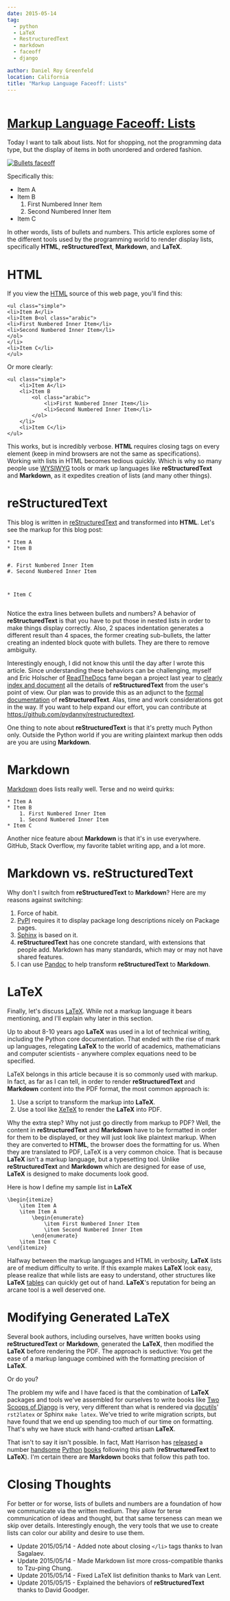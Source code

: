 ```yaml
---
date: 2015-05-14
tag:
  - python
  - LaTeX
  - RestructuredText
  - markdown
  - faceoff
  - django

author: Daniel Roy Greenfeld
location: California
title: "Markup Language Faceoff: Lists"
---
```


<div class="twelve wide column">
  <h1 class="ui block header">
    <div class="content">
      <a href="/markup-language-faceoff-lists "
        >Markup Language Faceoff: Lists</a
      >
    </div>
  </h1>
  <p>
    Today I want to talk about lists. Not for shopping, not the programming data
    type, but the display of items in both unordered and ordered fashion.
  </p>
  <p>
    <a
      href="https://www.pydanny.com/markup-language-faceoff-lists "
      target="_blank"
      ><img alt="Bullets faceoff" src="https://pydanny.com/static/bullets.png"
    /></a>
  </p>
  <p>Specifically this:</p>
  <ul>
    <li>Item A</li>
    <li>
      Item B
      <ol>
        <li>First Numbered Inner Item</li>
        <li>Second Numbered Inner Item</li>
      </ol>
    </li>
    <li>Item C</li>
  </ul>
  <p>
    In other words, lists of bullets and numbers. This article explores some of
    the different tools used by the programming world to render display lists,
    specifically <strong>HTML</strong>, <strong>reStructuredText</strong>,
    <strong>Markdown</strong>, and <strong>LaTeX</strong>.
  </p>
  <h1 id="html">HTML</h1>
  <p>
    If you view the
    <a href="http://en.wikipedia.org/wiki/HTML" target="_blank">HTML</a> source
    of this web page, you'll find this:
  </p>
  <div class="codehilite ui secondary segment">
    <pre><span></span><code><span class="p">&lt;</span><span class="nt">ul</span> <span class="na">class</span><span class="o">=</span><span class="s">"simple"</span><span class="p">&gt;</span>
<span class="p">&lt;</span><span class="nt">li</span><span class="p">&gt;</span>Item A<span class="p">&lt;/</span><span class="nt">li</span><span class="p">&gt;</span>
<span class="p">&lt;</span><span class="nt">li</span><span class="p">&gt;</span>Item B<span class="p">&lt;</span><span class="nt">ol</span> <span class="na">class</span><span class="o">=</span><span class="s">"arabic"</span><span class="p">&gt;</span>
<span class="p">&lt;</span><span class="nt">li</span><span class="p">&gt;</span>First Numbered Inner Item<span class="p">&lt;/</span><span class="nt">li</span><span class="p">&gt;</span>
<span class="p">&lt;</span><span class="nt">li</span><span class="p">&gt;</span>Second Numbered Inner Item<span class="p">&lt;/</span><span class="nt">li</span><span class="p">&gt;</span>
<span class="p">&lt;/</span><span class="nt">ol</span><span class="p">&gt;</span>
<span class="p">&lt;/</span><span class="nt">li</span><span class="p">&gt;</span>
<span class="p">&lt;</span><span class="nt">li</span><span class="p">&gt;</span>Item C<span class="p">&lt;/</span><span class="nt">li</span><span class="p">&gt;</span>
<span class="p">&lt;/</span><span class="nt">ul</span><span class="p">&gt;</span>
</code></pre>
  </div>
  <p>Or more clearly:</p>
  <div class="codehilite ui secondary segment">
    <pre><span></span><code><span class="p">&lt;</span><span class="nt">ul</span> <span class="na">class</span><span class="o">=</span><span class="s">"simple"</span><span class="p">&gt;</span>
    <span class="p">&lt;</span><span class="nt">li</span><span class="p">&gt;</span>Item A<span class="p">&lt;/</span><span class="nt">li</span><span class="p">&gt;</span>
    <span class="p">&lt;</span><span class="nt">li</span><span class="p">&gt;</span>Item B
        <span class="p">&lt;</span><span class="nt">ol</span> <span class="na">class</span><span class="o">=</span><span class="s">"arabic"</span><span class="p">&gt;</span>
            <span class="p">&lt;</span><span class="nt">li</span><span class="p">&gt;</span>First Numbered Inner Item<span class="p">&lt;/</span><span class="nt">li</span><span class="p">&gt;</span>
            <span class="p">&lt;</span><span class="nt">li</span><span class="p">&gt;</span>Second Numbered Inner Item<span class="p">&lt;/</span><span class="nt">li</span><span class="p">&gt;</span>
        <span class="p">&lt;/</span><span class="nt">ol</span><span class="p">&gt;</span>
    <span class="p">&lt;/</span><span class="nt">li</span><span class="p">&gt;</span>
    <span class="p">&lt;</span><span class="nt">li</span><span class="p">&gt;</span>Item C<span class="p">&lt;/</span><span class="nt">li</span><span class="p">&gt;</span>
<span class="p">&lt;/</span><span class="nt">ul</span><span class="p">&gt;</span>
</code></pre>
  </div>
  <p>
    This works, but is incredibly verbose. <strong>HTML</strong> requires
    closing tags on every element (keep in mind browsers are not the same as
    specifications). Working with lists in HTML becomes tedious quickly. Which
    is why so many people use
    <a href="http://en.wikipedia.org/wiki/WYSIWYG" target="_blank">WYSIWYG</a>
    tools or mark up languages like <strong>reStructuredText</strong> and
    <strong>Markdown</strong>, as it expedites creation of lists (and many other
    things).
  </p>
  <h1 id="restructuredtext">reStructuredText</h1>
  <p>
    This blog is written in
    <a href="http://en.wikipedia.org/wiki/ReStructuredText" target="_blank"
      >reStructuredText</a
    >
    and transformed into <strong>HTML</strong>. Let's see the markup for this
    blog post:
  </p>
  <div class="codehilite ui secondary segment">
    <pre><span></span><code><span class="m">*</span> Item A
<span class="m">*</span> Item B

<span class="m">#.</span> First Numbered Inner Item
<span class="m">#.</span> Second Numbered Inner Item

<span class="m">\*</span> Item C
</code></pre>
  </div>

  <p>
    Notice the extra lines between bullets and numbers? A behavior of
    <strong>reStructuredText</strong> is that you have to put those in nested
    lists in order to make things display correctly. Also, 2 spaces indentation
    generates a different result than 4 spaces, the former creating sub-bullets,
    the latter creating an indented block quote with bullets. They are there to
    remove ambiguity.
  </p>
  <p>
    Interestingly enough, I did not know this until the day after I wrote this
    article. Since understanding these behaviors can be challenging, myself and
    Eric Holscher of
    <a href="ttp://readthedocs.org" target="_blank">ReadTheDocs</a> fame began a
    project last year to
    <a href="http://restructuredtext.readthedocs.org/" target="_blank"
      >clearly index and document</a
    >
    all the details of <strong>reStructuredText</strong> from the user's point
    of view. Our plan was to provide this as an adjunct to the
    <a href="http://docutils.sourceforge.net/docs/" target="_blank"
      >formal documentation</a
    >
    of <strong>reStructuredText</strong>. Alas, time and work considerations got
    in the way. If you want to help expand our effort, you can contribute at
    <a href="https://github.com/pydanny/restructuredtext" target="_blank"
      >https://github.com/pydanny/restructuredtext</a
    >.
  </p>
  <p>
    One thing to note about <strong>reStructuredText</strong> is that it's
    pretty much Python only. Outside the Python world if you are writing
    plaintext markup then odds are you are using <strong>Markdown</strong>.
  </p>
  <h1 id="markdown">Markdown</h1>
  <p>
    <a href="http://en.wikipedia.org/wiki/Markdown" target="_blank">Markdown</a>
    does lists really well. Terse and no weird quirks:
  </p>
  <div class="codehilite ui secondary segment">
    <pre><span></span><code><span class="m">*</span> Item A
<span class="m">*</span> Item B
    <span class="m">1.</span> First Numbered Inner Item
    <span class="m">1.</span> Second Numbered Inner Item
<span class="m">*</span> Item C
</code></pre>
  </div>
  <p>
    Another nice feature about <strong>Markdown</strong> is that it's in use
    everywhere. GitHub, Stack Overflow, my favorite tablet writing app, and a
    lot more.
  </p>
  <h1 id="markdown-vs-restructuredtext">Markdown vs. reStructuredText</h1>
  <p>
    Why don't I switch from <strong>reStructuredText</strong> to
    <strong>Markdown</strong>? Here are my reasons against switching:
  </p>
  <ol>
    <li>Force of habit.</li>
    <li>
      <a href="http://pypi.python.org/pypi" target="_blank">PyPI</a> requires it
      to display package long descriptions nicely on Package pages.
    </li>
    <li>
      <a
        href="http://en.wikipedia.org/wiki/Sphinx_(documentation_generator)"
        target="_blank"
        >Sphinx</a
      >
      is based on it.
    </li>
    <li>
      <strong>reStructuredText</strong> has one concrete standard, with
      extensions that people add. Markdown has many standards, which may or may
      not have shared features.
    </li>
    <li>
      I can use <a href="http://pandoc.org" target="_blank">Pandoc</a> to help
      transform <strong>reStructuredText</strong> to <strong>Markdown</strong>.
    </li>
  </ol>
  <h1 id="latex">LaTeX</h1>
  <p>
    Finally, let's discuss
    <a href="http://en.wikipedia.org/wiki/LaTeX" target="_blank">LaTeX</a>.
    While not a markup language it bears mentioning, and I'll explain why later
    in this section.
  </p>
  <p>
    Up to about 8-10 years ago <strong>LaTeX</strong> was used in a lot of
    technical writing, including the Python core documentation. That ended with
    the rise of mark up languages, relegating <strong>LaTeX</strong> to the
    world of academics, mathematicians and computer scientists - anywhere
    complex equations need to be specified.
  </p>
  <p>
    LaTeX belongs in this article because it is so commonly used with markup. In
    fact, as far as I can tell, in order to render
    <strong>reStructuredText</strong> and <strong>Markdown</strong> content into
    the PDF format, the most common approach is:
  </p>
  <ol>
    <li>Use a script to transform the markup into <strong>LaTeX</strong>.</li>
    <li>
      Use a tool like
      <a href="http://en.wikipedia.org/wiki/XeTeX" target="_blank">XeTeX</a> to
      render the <strong>LaTeX</strong> into PDF.
    </li>
  </ol>
  <p>
    Why the extra step? Why not just go directly from markup to PDF? Well, the
    content in <strong>reStructuredText</strong> and
    <strong>Markdown</strong> have to be formatted in order for them to be
    displayed, or they will just look like plaintext markup. When they are
    converted to <strong>HTML</strong>, the browser does the formatting for us.
    When they are translated to PDF, LaTeX is a very common choice. That is
    because <strong>LaTeX</strong> isn't a markup language, but a typesetting
    tool. Unlike <strong>reStructuredText</strong> and
    <strong>Markdown</strong> which are designed for ease of use,
    <strong>LaTeX</strong> is designed to make documents look good.
  </p>
  <p>Here is how I define my sample list in <strong>LaTeX</strong></p>
  <div class="codehilite ui secondary segment">
    <pre><span></span><code><span class="k">\begin</span><span class="nb">{</span>itemize<span class="nb">}</span>
    <span class="k">\item</span> Item A
    <span class="k">\item</span> Item A
        <span class="k">\begin</span><span class="nb">{</span>enumerate<span class="nb">}</span>
            <span class="k">\item</span> First Numbered Inner Item
            <span class="k">\item</span> Second Numbered Inner Item
        <span class="k">\end</span><span class="nb">{</span>enumerate<span class="nb">}</span>
    <span class="k">\item</span> Item C
<span class="k">\end</span><span class="nb">{</span>itemize<span class="nb">}</span>
</code></pre>
  </div>
  <p>
    Halfway between the markup languages and HTML in verbosity,
    <strong>LaTeX</strong> lists are of medium difficulty to write. If this
    example makes <strong>LaTeX</strong> look easy, please realize that while
    lists are easy to understand, other structures like <strong>LaTeX</strong>
    <a href="http://en.wikibooks.org/wiki/LaTeX/Tables" target="_blank"
      >tables</a
    >
    can quickly get out of hand. <strong>LaTeX</strong>'s reputation for being
    an arcane tool is a well deserved one.
  </p>
  <h1 id="modifying-generated-latex">Modifying Generated LaTeX</h1>
  <p>
    Several book authors, including ourselves, have written books using
    <strong>reStructuredText</strong> or <strong>Markdown</strong>, generated
    the <strong>LaTeX</strong>, then modified the <strong>LaTeX</strong> before
    rendering the PDF. The approach is seductive: You get the ease of a markup
    language combined with the formatting precision of <strong>LaTeX</strong>.
  </p>
  <p>Or do you?</p>
  <p>
    The problem my wife and I have faced is that the combination of
    <strong>LaTeX</strong> packages and tools we've assembled for ourselves to
    write books like
    <a
      href="http://twoscoopspress.com/products/two-scoops-of-django-1-8"
      target="_blank"
      >Two Scoops of Django</a
    >
    is very, very different than what is rendered via
    <a href="https://pypi.python.org/pypi/docutils" target="_blank">docutils</a
    >' <code>rst2latex</code> or Sphinx <code>make latex</code>. We've tried to
    write migration scripts, but have found that we end up spending too much of
    our time on formatting. That's why we have stuck with hand-crafted artisan
    <strong>LaTeX</strong>.
  </p>
  <p>
    That isn't to say it isn't possible. In fact, Matt Harrison has
    <a
      href="http://www.amazon.com/Brief-Introduction-Python-Testing-Harrison-ebook/dp/B00AY4VE8E/?tag=mlinar-20"
      target="_blank"
      >released</a
    >
    a number
    <a
      href="http://www.amazon.com/Guide-Learning-Iteration-Generators-Python/dp/1492333514/ref=sr_1_7?tag=mlinar-20"
      target="_blank"
      >handsome</a
    >
    <a
      href="http://www.amazon.com/Treading-Python-1-Foundations/dp/1475266413/ref=sr_1_2?tag=mlinar-20"
      target="_blank"
      >Python</a
    >
    <a
      href="http://www.amazon.com/Treading-Python-2-Intermediate/dp/149055095X/ref=sr_1_1?tag=mlinar-20"
      target="_blank"
      >books</a
    >
    following this path (<strong>reStructuredText</strong> to
    <strong>LaTeX</strong>). I'm certain there are
    <strong>Markdown</strong> books that follow this path too.
  </p>
  <h1 id="closing-thoughts">Closing Thoughts</h1>
  <p>
    For better or for worse, lists of bullets and numbers are a foundation of
    how we communicate via the written medium. They allow for terse
    communication of ideas and thought, but that same terseness can mean we skip
    over details. Interestingly enough, the very tools that we use to create
    lists can color our ability and desire to use them.
  </p>
  <ul>
    <li>
      Update 2015/05/14 - Added note about closing <code>&lt;/li&gt;</code> tags
      thanks to Ivan Sagalaev.
    </li>
    <li>
      Update 2015/05/14 - Made Markdown list more cross-compatible thanks to
      Tzu-ping Chung.
    </li>
    <li>
      Update 2015/05/14 - Fixed LaTeX list definition thanks to Mark van Lent.
    </li>
    <li>
      Update 2015/05/15 - Explained the behaviors of
      <strong>reStructuredText</strong> thanks to David Goodger.
    </li>
  </ul>
  </div>

